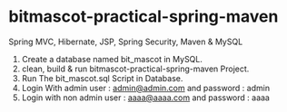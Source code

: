 # bitmascot-practical-spring-maven
Spring MVC, Hibernate, JSP, Spring Security, Maven &amp; MySQL

1. Create a database named bit_mascot in MySQL.
1. clean, build & run bitmascot-practical-spring-maven Project.
2. Run The bit_mascot.sql Script in Database.
3. Login With admin user : admin@admin.com and password : admin
4. Login with non admin user : aaaa@aaaa.com and password : aaaa
